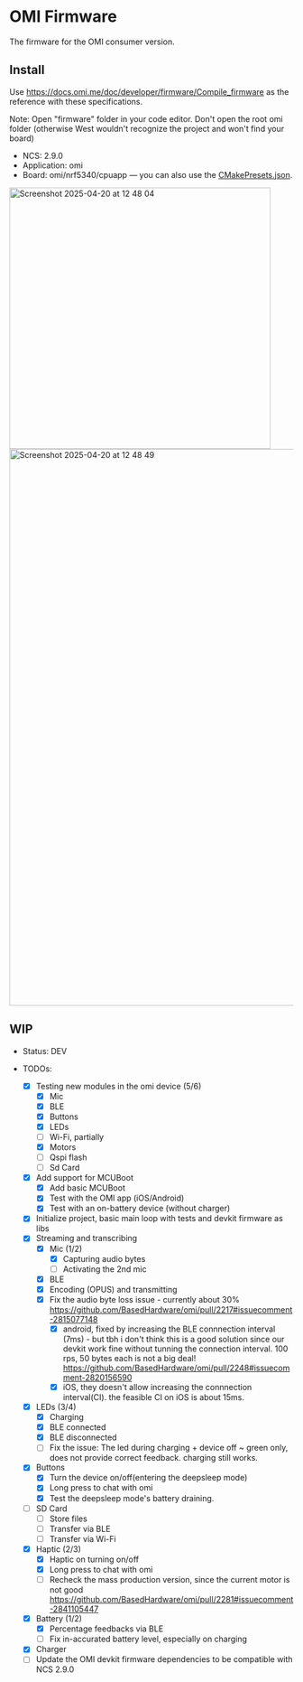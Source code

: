 # OMI Firmware

The firmware for the OMI consumer version.

## Install

Use https://docs.omi.me/doc/developer/firmware/Compile_firmware as the reference with these specifications.

Note: Open "firmware" folder in your code editor. Don't open the root omi folder (otherwise West wouldn't recognize the project and won't find your board)

- NCS: 2.9.0
- Application: omi
- Board: omi/nrf5340/cpuapp — you can also use the [CMakePresets.json](CMakePresets.json).

 <img width="463" alt="Screenshot 2025-04-20 at 12 48 04" src="https://github.com/user-attachments/assets/5fc17e99-9cdd-4b2a-a438-fc4c6ffed498" />

 <img width="986" alt="Screenshot 2025-04-20 at 12 48 49" src="https://github.com/user-attachments/assets/ccce238d-fa4b-4cbc-af7c-fc7688569b95" />



## WIP

- Status: DEV

- TODOs:
  - [x] Testing new modules in the omi device (5/6)
    - [x] Mic
    - [x] BLE
    - [x] Buttons
    - [x] LEDs
    - [ ] Wi-Fi, partially
    - [x] Motors
    - [ ] Qspi flash
    - [ ] Sd Card
  - [x] Add support for MCUBoot
    - [x] Add basic MCUBoot
    - [x] Test with the OMI app (iOS/Android)
    - [x] Test with an on-battery device (without charger)
  - [x] Initialize project, basic main loop with tests and devkit firmware as libs
  - [x] Streaming and transcribing
    - [x] Mic (1/2)
      - [x] Capturing audio bytes
      - [ ] Activating the 2nd mic
    - [x] BLE
    - [x] Encoding (OPUS) and transmitting
    - [x] Fix the audio byte loss issue - currently about 30% https://github.com/BasedHardware/omi/pull/2217#issuecomment-2815077148 
      - [x] android, fixed by increasing the BLE connnection interval (7ms) - but tbh i don't think this is a good solution since our devkit work fine without tunning the connection interval. 100 rps, 50 bytes each is not a big deal! https://github.com/BasedHardware/omi/pull/2248#issuecomment-2820156590 
      - [x] iOS, they doesn't allow increasing the connnection interval(CI). the feasible CI on iOS is about 15ms.
  - [x] LEDs (3/4)
    - [x] Charging
    - [x] BLE connected
    - [x] BLE disconnected
    - [ ] Fix the issue: The led during charging + device off ~ green only, does not provide correct feedback. charging still works.
  - [x] Buttons
    - [x] Turn the device on/off(entering the deepsleep mode)
    - [x] Long press to chat with omi
    - [x] Test the deepsleep mode's battery draining.
  - [ ] SD Card
    - [ ] Store files
    - [ ] Transfer via BLE
    - [ ] Transfer via Wi-Fi
  - [x] Haptic (2/3)
    - [x] Haptic on turning on/off
    - [x] Long press to chat with omi
    - [ ] Recheck the mass production version, since the current motor is not good https://github.com/BasedHardware/omi/pull/2281#issuecomment-2841105447
  - [x] Battery (1/2)
    - [x] Percentage feedbacks via BLE
    - [ ] Fix in-accurated battery level, especially on charging
  - [x] Charger
  - [ ] Update the OMI devkit firmware dependencies to be compatible with NCS 2.9.0
